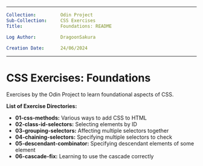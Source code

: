 ___
```yaml
Collection:         Odin Project
Sub-Collection:     CSS Exercises
Title:              Foundations: README

Log Author:         DragoonSakura

Creation Date:      24/06/2024
```
___

# CSS Exercises: Foundations


Exercises by the Odin Project to learn foundational aspects of CSS.

**List of Exercise Directories:**
- **01-css-methods:** Various ways to add CSS to HTML
- **02-class-id-selectors:** Selecting elements by ID
- **03-grouping-selectors:** Affecting multiple selectors together
- **04-chaining-selectors:** Specifying multiple selectors to check
- **05-descendant-combinator:** Specifying descendant elements of some element
- **06-cascade-fix:** Learning to use the cascade correctly
